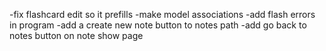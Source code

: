 -fix flashcard edit so it prefills
-make model associations
-add flash errors in program
-add a create new note button to notes path
-add go back to notes button on note show page
